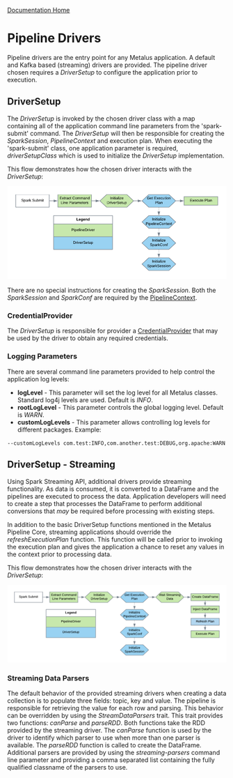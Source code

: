 [Documentation Home](readme.md)

# Pipeline Drivers
Pipeline drivers are the entry point for any Metalus application. A default and Kafka based (streaming) drivers are 
provided. The pipeline driver chosen requires a *DriverSetup* to configure the application prior to execution.

## DriverSetup
The *DriverSetup* is invoked by the chosen driver class with a map containing all of the application command line 
parameters from the 'spark-submit' command. The *DriverSetup* will then be responsible for creating the *SparkSession*, 
*PipelineContext* and execution plan. When executing the 'spark-submit' class, one application parameter is required, 
*driverSetupClass* which is used to initialize the *DriverSetup* implementation.

This flow demonstrates how the chosen driver interacts with the *DriverSetup*:

![Default Driver Flow](images/Default_Driver_Flow.png "Default Driver Flow")

There are no special instructions for creating the *SparkSession*. Both the *SparkSession* and *SparkConf* are required
by the [PipelineContext](pipeline-context.md).

### CredentialProvider
The _DriverSetup_ is responsible for provider a [CredentialProvider](credentialprovider.md) that may be used by the driver
to obtain any required credentials.

### Logging Parameters 
There are several command line parameters provided to help control the application log levels:

* **logLevel** - This parameter will set the log level for all Metalus classes. Standard log4j levels are used. Default
is _INFO_.
* **rootLogLevel** - This parameter controls the global logging level. Default is _WARN_.
* **customLogLevels** - This parameter allows controlling log levels for different packages. Example:

```shell script
--customLogLevels com.test:INFO,com.another.test:DEBUG,org.apache:WARN
```

## DriverSetup - Streaming
Using Spark Streaming API, additional drivers provide streaming functionality. As data is consumed, it is converted to a 
DataFrame and the pipelines are executed to process the data. Application developers will need to create a step that 
processes the DataFrame to perform additional conversions that *may* be required before processing with existing steps.

In addition to the basic DriverSetup functions mentioned in the Metalus Pipeline Core, streaming applications should
override the *refreshExecutionPlan* function. This function will be called prior to invoking the execution plan and 
gives the application a chance to reset any values in the context prior to processing data.

This flow demonstrates how the chosen driver interacts with the *DriverSetup*:

![Streaming Driver Flow](images/Streaming_Driver_Flow.png "Streaming Driver Flow")

### Streaming Data Parsers
The default behavior of the provided streaming drivers when creating a data collection is to populate three fields: 
topic, key and value. The pipeline is responsible for retrieving the value for each row and parsing. This behavior can
be overridden by using the _StreamDataParsers_ trait. This trait provides two functions: _canParse_ and _parseRDD_. Both
functions take the RDD provided by the streaming driver. The _canParse_ function is used by the driver to identify which
parser to use when more than one parser is available. The _parseRDD_ function is called to create the DataFrame. Additional
parsers are provided by using the _streaming-parsers_ command line parameter and providing a comma separated list containing
the fully qualified classname of the parsers to use.
